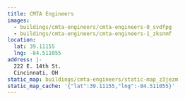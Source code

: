 ```yaml
---
title: CMTA Engineers
images:
  - buildings/cmta-engineers/cmta-engineers-0_svdfpg
  - buildings/cmta-engineers/cmta-engineers-1_zksnmf
location:
  lat: 39.11155
  lng: -84.511055
address: |-
  222 E. 14th St.
  Cincinnati, OH
static_map: buildings/cmta-engineers/static-map_z3jezm
static_map_cache: '{"lat":39.11155,"lng":-84.511055}'
---
```

